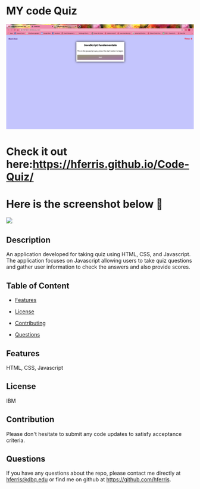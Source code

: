 # MY code Quiz
![Alt text](/./assets/imgs/snap-shot.png?raw=true "Screenshot")
# Check it out here:https://hferris.github.io/Code-Quiz/
# Here is the screenshot below :star_struck:

<img src="https://img.shields.io/badge/License-IPL%201.0-blue.svg"></img>

## Description
 An application developed for taking quiz using HTML, CSS, and Javascript. The application focuses on Javascript allowing users to take quiz questions and gather user information to check the answers and also provide scores.

## Table of Content

* [Features](#features)

* [License​](#license)

* [Contributing​](#contribution)

* [Questions](#questions)

## Features
HTML, CSS, Javascript

## License
IBM

## Contribution
Please don't hesitate to submit any code updates to satisfy acceptance criteria.

## Questions
 If you have any questions about the repo, please contact me directly at hferris@dbq.edu or find me on github at https://github.com/hferris.
